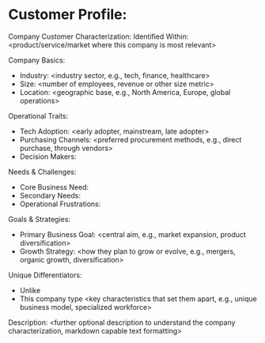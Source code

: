 # Customer Profile: <descriptive title of exploration challenge>

Company Customer Characterization: <descriptive title for the company type>
Identified Within: <product/service/market where this company is most relevant>

Company Basics:
- Industry: <industry sector, e.g., tech, finance, healthcare>
- Size: <number of employees, revenue or other size metric>
- Location: <geographic base, e.g., North America, Europe, global operations>

Operational Traits:
- Tech Adoption: <early adopter, mainstream, late adopter>
- Purchasing Channels: <preferred procurement methods, e.g., direct purchase, through vendors>
- Decision Makers: <who in the company typically makes purchasing or partnership decisions>

Needs & Challenges:
- Core Business Need: <primary business problem they face or need they address>
- Secondary Needs: <other relevant business needs>
- Operational Frustrations: <common challenges or pain points in their operations>

Goals & Strategies:
- Primary Business Goal: <central aim, e.g., market expansion, product diversification>
- Growth Strategy: <how they plan to grow or evolve, e.g., mergers, organic growth, diversification>

Unique Differentiators:
- Unlike <another company type or competitor>
- This company type <key characteristics that set them apart, e.g., unique business model, specialized workforce>

Description: <further optional description to understand the company characterization, markdown capable text formatting>

